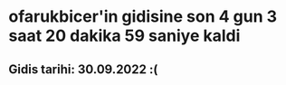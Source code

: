 # ofarukbicer'in gidisine son 4 gun 3 saat 20 dakika 59 saniye kaldi

## Gidis tarihi: 30.09.2022 :(